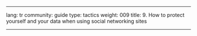 

---

lang: tr
community: guide
type: tactics
weight: 009
title: 9. How to protect yourself and your data when using social networking sites

---

<stub>

